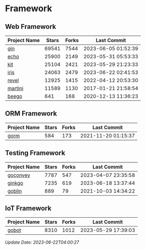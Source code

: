 # Framework

## Web Framework
| Project Name | Stars | Forks | Last Commit |
| ------------ | ----- | ----- | ----------- |
| [gin](https://github.com/gin-gonic/gin) | 69541 | 7544 | 2023-06-05 01:52:39 |
| [echo](https://github.com/labstack/echo) | 25900 | 2149 | 2023-05-31 05:53:33 |
| [kit](https://github.com/go-kit/kit) | 25104 | 2421 | 2023-05-29 21:23:33 |
| [iris](https://github.com/kataras/iris) | 24063 | 2479 | 2023-06-22 02:41:53 |
| [revel](https://github.com/revel/revel) | 12925 | 1415 | 2022-04-12 20:53:30 |
| [martini](https://github.com/go-martini/martini) | 11589 | 1130 | 2017-01-21 21:58:54 |
| [beego](https://github.com/astaxie/beego) | 641 | 168 | 2020-12-13 11:36:23 |

## ORM Framework
| Project Name | Stars | Forks | Last Commit |
| ------------ | ----- | ----- | ----------- |
| [gorm](https://github.com/jinzhu/gorm) | 584 | 173 | 2021-11-20 01:15:37 |

## Testing Framework
| Project Name | Stars | Forks | Last Commit |
| ------------ | ----- | ----- | ----------- |
| [goconvey](https://github.com/smartystreets/goconvey) | 7787 | 547 | 2023-04-07 23:35:58 |
| [ginkgo](https://github.com/onsi/ginkgo) | 7235 | 619 | 2023-06-18 13:37:44 |
| [goblin](https://github.com/franela/goblin) | 889 | 79 | 2021-10-03 14:34:22 |

## IoT Framework
| Project Name | Stars | Forks | Last Commit |
| ------------ | ----- | ----- | ----------- |
| [gobot](https://github.com/hybridgroup/gobot) | 8310 | 1012 | 2023-05-29 17:39:03 |

*Update Date: 2023-06-22T04:00:27*